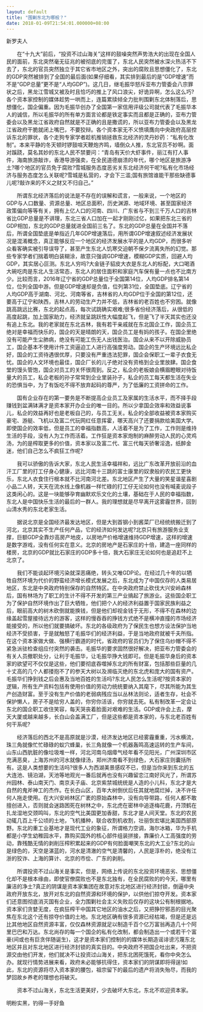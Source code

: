 ```yaml
---
layout: default
title: "围剿东北为哪般？"
date: 2018-01-09T21:54:01.000000+08:00
---
```


新罗夫人

　　在“十九大”前后，“投资不过山海关”这样的鼓噪突然声势浩大的出现在全国人民的面前，东北突然毫无征兆的被彻底的完蛋了，东北人民突然被水深火热活不下去了，东北的官员突然独立于其它省市地区之外，突出的腐败且思想僵化了，东北的GDP突然被排到了全国的最后面(如果仔细看，其实排到最后的是“GDP增速”而不是“GDP总量”更不是“人均GDP”)。这几日，继毛振华怒斥亚布力管委会八宗罪状之后，黑龙江雪城又被及时且恰巧的推上了风口浪尖，好诡异啊，怎么这么巧?各个资本家控制的媒体趁势一哄而上，连篇累牍倾全力批判围剿东北体制落后，思想僵化，国企偏重。因为毛振华创办了全国第一家信用评级公司就代表了毛振华本人的诚信，所以毛振华的所有单方面言论都是铁定事实而且都是正确的，亚布力管委会以及黑龙江省政府自然就是不正确的且是撒谎的，所以亚布力管委会以及黑龙江省政府干脆就闭上嘴巴，不要狡辩。各个资本家无不义愤填膺向中央政府高层控诉东北的罪状，各个走狗专家学者趁机推销拯救东北经济的灵丹妙药：“私有化改制”。本来平静的冬天顿时锣鼓喧天鞭炮齐鸣，墙倒众人推，东北官员不妙啊。面对蹊跷，莫名其妙的东北人民不禁要问：“青岛有天价大虾事件，丽江有打人事件，海南旅游敲诈，香港导游强卖，在全民道德崩溃的年代，哪个地区是旅游净土?哪个地区的官员免于腐败?雪城服务态度恶劣关东北经济何干呢?私有化市场经济与服务态度怎么关联呢?雪城是私营的，才会下三滥;国有旅馆谁能干那些缺德事儿呢?敲诈来的不义之财又不归自己。”

　　所谓东北经济落后的说法是不存在的误解和谎言，一般来说，一个地区的GDP与人口数量、资源总量、地区总面积，历史渊源、地域环境、甚至国家经济政策偏向等等有关，拥有上亿人口的河南、四川、广东省与不到三千万人口的吉林省比GDP总量是不讲理，东北三省人口加在一起才刚刚过亿，如果把东北三省的GDP相加，东北的GDP总量就进全国前三名了。东北的GDP总量在全国并不落后，所谓全国垫底是单指近几年GDP增速落后，用所谓GDP增速叙述经济发展状况是混淆概念，真正能够反应一个地区的经济发展水平的是人均GDP，而很多听众看客确实被引导误导了，甚至产生东北人饥寒交迫朝不保夕流离失所的幻觉。那些专家学者们揣着明白装糊涂，故意只强调GDP增速，模糊GDP实质，回避人均GDP，其实居心叵测。东北人穷吗?大金链子貂皮大衣是东北人的标配，大口喝酒大碗吃肉是东北人生活常态，东北人的居住面积和家庭汽车保有量一点也不比南方少。比较而言，2016年辽宁省的GDP总量位于全国第14位，人均GDP排名第14位，位列全国中游。但是GDP增速却是负值，位列第31位，全国垫底。辽宁省的人均GDP高于湖南、河北、河南等省，吉林省的人均GDP位于全国的第12位，还要高于辽宁和陕西，吉林人的劳动生产力并不低，吉林省的老百姓也不穷困。就像跳高跳远比赛，东北的起点高，每次试跳确实艰难;很多省份经济落后，从很低的高度起跳，加上国家助力，经济就呈跳跃性大幅度起飞，但是飞了半天其实也还没有追上东北。我的老家就在东北吉林，我有若干亲戚就在东北国企工作，国企员工绝对是幸福而快乐的，国企的天是晴朗的天，国企员工是有妈的孩子。在国企里绝没有可能产生尘肺病，绝没有可能工伤无人出钱医治。国企从来不以开除威胁员工，国企基本不使用计件工资逼迫工人进行高强度劳动。国企的生产环境远比私企好，国企的工资待遇很优厚，只要没有严重违法犯罪，国企会保职工一辈子衣食无忧。国企的人文环境也最佳，国企厂长的儿子绝对没有资格到企业里放肆。国企食堂的馒头管饱，国企对员工的关怀很周到。反之，私企的老板娘会横眉瞪眼对待饭量大的员工，私企老板的孙子常常到企业里装孙子，私企的员工每天都生活在失业的恐惧当中，为了有饭吃不得不放弃起码的尊严，为了低廉的工资拼命的工作。

　　国有企业存在的第一要务是不断提高企业员工及家属的生活水平，而不择手段赚钱到盆满钵满才是资本家开办企业的唯一目的。所以少拿国企效率和效益说事儿，私企的效益再好也是老板自己的，与员工无关。私企的全部收益被资本家购买豪宅、游艇、飞机以及富二代玩网红任意挥霍，哪天高兴了还要捐款给美国大学。即使国企的效率低，但是员工的幸福指数高，人活着不是为了工作，工作则是维持生活的手段，没有人为工作而活着。工作狂是资本家炮制的麻醉劳动人民的心灵鸡汤，为的是榨取更多的价值，资本家以及富二代、富三代每天骄奢淫逸，纸醉金迷，他们自己怎么不疯狂工作呢?

　　我可以骄傲的告诉大家，东北人民生活幸福祥和，远比广东改革开放前沿的血汗工厂里的打工仔身心健康，远比河南十三跳的富士康里的奴隶般的农民工更快乐，东北人衣食住行根本就不比河南河北差。东北地区产生了大量的笑星谐星喜剧小品二人转，天天在流水线上像机器一样忙碌的打工仔无论如何也没有喊麦说段子这类闲心的。这是一块能够孕育幽默欢乐文化的土壤，基础在于人民的幸福指数，东北人是中国快乐生活的最后的一群人。我的理想就是尽早离开这雾霾世界，回到山清水秀的东北老家生活。

　　据说北京是全国经济最发达地区，但是大到首钢小到酱菜厂已经统统搬迁到了河北，北京其实不生产任何产品，它的经济如何发达呢?北京只有旅游服务业支撑，巨额GDP全靠炒高房产地皮，以房地产价格增速维持GDP增速，这样的增速是数字游戏，没有任何实在意义。北京的房地产是石家庄的十倍，建造一座同样的楼房，北京的GDP就比石家庄的GDP多十倍，我大石家庄无论如何也是追赶不上北京了。

　　我们不能谈起环境污染就深恶痛绝，转头又唯GDP论。在经过几十年的以牺牲自然环境为代价的野蛮经济增长模式发展之后，东北成为了中国仅存的人类易居地区，东北是中央政府特别保存的自然特区。在中央政府禁止砍伐大兴安岭森林后，国有林场为了职工的生计不得不开发的第三产业搞起了旅游业。这些国企职工为了保护自然环境作出了巨大牺牲，他们把个人的经济利益置于国家民族利益之后，眼前高大的树木砍倒就能换钱，但是他们却视金钱于无形，不得不在森林的边缘盖起雪屋接待远方的游客，这样的慢吞吞的挣钱方式绝不是横冲直撞的市场经济能接受的，所以他们就要搞破坏。东北的各级政府为了保民生也想方设法保护当地经济不受损害，于是就触怒了毛振华们的经济利益，于是当地政府就被千夫所指。在这个资本家做大做、强横行霸道的时代，省政府的官员们为了保住乌纱帽不得不紧急派驻检查组应付突然的袭击。毛振华的要求固然很好解决，把亚布力管委会的有关人员撤职处分，让利于毛振华，让毛振华挣大钱即可。但是毛振华身后的资本家的欲望可不仅仅是这些，他们要彻底吞噬掉东北的所有财富，包括那些巨量的几十丈高的几个人都搂抱不了的参天大树以及濒临灭绝的东北虎和庞大的国有资产。毛振华们挣到钱之后会惠及当地百姓的生活吗?东北人民怎么生活呢?按资本家的逻辑，所有生产资料包括有使用价值的劳动力统统要纳入其麾下，尽其所能为其生产创造财富。至于没有生产价值的老弱病残应当以丛林法则论，适者生存，社会不保护懒人，房子不是给穷人盖的，你穷你活该，你穷就去死。私有制改革一定会让东北的国企职工收住笑容，每天哭丧着脸面对艰难的生活。GDP或许会上去，摩天大厦或越来越多，长白山会盖满工厂，但是这些都是资本家的，与东北老百姓有何干系呢?

　　经济落后的西北不是高原就是沙漠，经济发达地区已经雾霾重重，污水横流，珠三角就像忙忙碌碌的蚁穴蜂巢，长三角就像一个机器轰鸣高速运转的生产车间，山东山西肮脏的像垃圾堆一样，河北河南乌烟瘴气经年看不见阳光，广州深圳市区充满恶臭，上海苏州的河水就像绿汤，郑州济南看不到绿色，大石家庄则囊括所有。这是人类想要的生活吗?很多人为西湖美景感叹不已，但是当你来到东北的五大连池、镜泊湖，天池等地观光一番后就再也没有兴趣留恋江南好风光了，所谓苏州园林、泰山南天门、南京夫子庙、北京紫禁城统统是人造的小儿科，东北才是大自然的鬼斧神工的杰作。在长白山区，百年大树倒伏后任其就地腐烂掉，决不许任何人拖走使用。在大兴安岭林区广袤的原始森林中，没有向导带路，任何人都不敢擅创进入，否则就会迷路困死在树林之中，东北虎在密林中追逐梅花鹿，丹顶鹤在扎龙湿地交颈鸣叫，东北的空气比美国更加香甜，东北才是人间天堂。东北的农民动辄几百上千公顷的土地，飞机播种，联合收割机收割，壮丽恢宏堪比美国西部原野。东北的重工业基地才是现代工业的象征，所谓格力空调，海尔冰箱，华为手机都是小学生幼稚园水平，靠购买国外的核心部件组装拼接，靠廉价人工高强度的劳动，靠残酷无情的剥削压榨积累起来的GDP有何脸面嘲笑东北的大工业?东北的山是绿色的，天空是湛蓝的，河水是清澈的空气是清馨的，人民是淳朴的，绝没有江浙的狡诈、上海的算计、北京的市侩、广东的剥削。

　　所谓投资不过山海关是事实，但是，网络上传说的东北投资环境恶劣、思想僵化却不是根本缘由，即使官僚腐败也不是东北独有，在全民腐败的的今天，哪里有廉洁的净土?真正的阴谋是资本家集团在故意对东北地区进行经济封锁，倒逼中央政府开放东北，放开对东北的自然资源和环境的保护，以供他们掠夺开发。资本家们还意图彻底消灭国有企业，全力围剿社会主义失败后仅存的这块公有制根据地。资本家们贪婪无度，在疯狂榨干中国其它地区的油水之后，又把狰狞邪恶的目光聚焦在东北这个还有掠夺价值的土地。东北地区确有很多资源已经枯竭，但是还是远比其他地区自然资源丰富，仅仅森林资源就足以制造千百个亿万富翁再造几十个阿里巴巴和万达。东北尚存的每一个国企的私有化改制，都会制造出一个或若干个富豪(间或也有巨贪伴随诞生)，这才是资本家们控制的的媒体长期造谣诽谤污蔑东北地区并且对东北地区进行经济封锁的真实目的。中央政府不把国企吐出来，不把资源交由他们开发，他们就决不让投资过山海关，把东北困死饿死，看你中央怎么办。就现行情势进展来看，政府未必能够抗得住，资本家们的阴谋即将得逞!如此，东北的资源将尽入资本家的腰包，祖宗留下的最后的遗产将消失殆尽，而我的梦回故乡养老的理想也将破灭。

　　资本不过山海关，东北生活更美好，少去破坏大东北，东北不欢迎资本家。

明粉实黑，钓得一手好鱼


